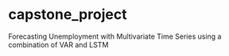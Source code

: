# capstone_project
Forecasting Unemployment with Multivariate Time Series using a combination of VAR and LSTM 
